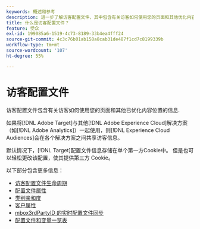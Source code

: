 ```yaml
---
keywords: 概述和参考
description: 进一步了解访客配置文件，其中包含有关访客如何使用您的页面和其他优化内容位置的信息。
title: 什么是访客配置文件？
feature: 受众
exl-id: 199085a6-1519-4c73-8189-33b4ea4fff24
source-git-commit: 4c3c76b01ab158a8cab31de487f1cd7c8199339b
workflow-type: tm+mt
source-wordcount: '107'
ht-degree: 55%

---
```


# 访客配置文件

访客配置文件包含有关访客如何使用您的页面和其他已优化内容位置的信息.

如果将[!DNL Adobe Target]与其他[!DNL Adobe Experience Cloud]解决方案（如[!DNL Adobe Analytics]）一起使用，则[!DNL Experience Cloud Audiences]会在各个解决方案之间共享访客信息。

默认情况下，[!DNL Target]配置文件信息存储在单个第一方Cookie中。 但是也可以轻松更改该配置，使其提供第三方 Cookie。

以下部分包含更多信息：

- [访客配置文件生命周期](visitor-profile-lifetime.md)
- [配置文件属性](profile-parameters.md)
- [类别亲和度](category-affinity.md)
- [客户属性](working-with-customer-attributes.md)
- [mbox3rdPartyID 的实时配置文件同步](3rd-party-id.md)
- [配置文件和变量一览表](variables-profiles-parameters-methods.md)
